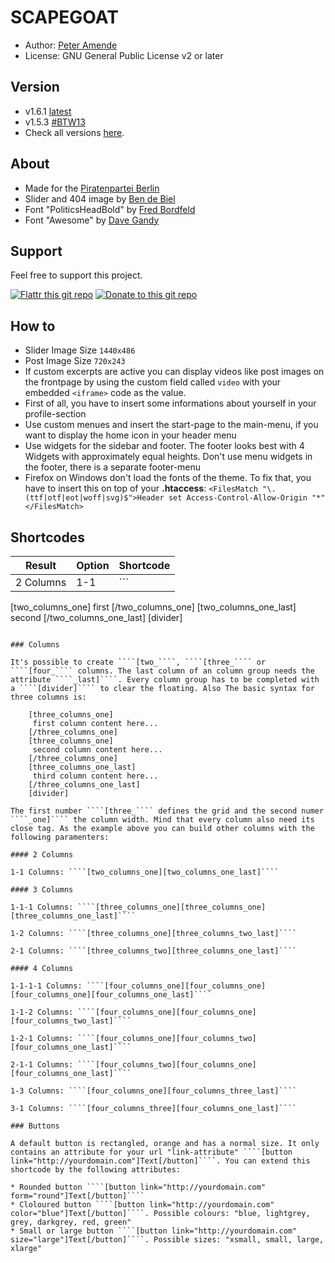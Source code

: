 # SCAPEGOAT

* Author: [Peter Amende](http://zutrinken.com/)
* License: GNU General Public License v2 or later

## Version

* v1.6.1 [latest](https://github.com/zutrinken/scapegoat/archive/v1.6.1.zip)
* v1.5.3 [#BTW13](https://github.com/zutrinken/scapegoat/archive/v1.5.3.zip)
* Check all versions [here](https://github.com/zutrinken/scapegoat/releases).

## About

* Made for the [Piratenpartei Berlin](http://berlin.piratenpartei.de/)
* Slider and 404 image by [Ben de Biel](http://www.bendebiel.com/)
* Font "PoliticsHeadBold" by [Fred Bordfeld](http://kaklotter.de/)
* Font "Awesome" by [Dave Gandy](http://fontawesome.io/)

## Support

Feel free to support this project.

[![Flattr this git repo](http://api.flattr.com/button/flattr-badge-large.png)](https://flattr.com/submit/auto?user_id=zutrinken&url=https://github.com/zutrinken/scapegoat&title=scapegoat&language=php-js-html-css&tags=github&category=software)
[![Donate to this git repo](https://www.paypalobjects.com/en_US/i/btn/btn_donate_LG.gif)](https://www.paypal.com/cgi-bin/webscr?cmd=_s-xclick&hosted_button_id=WHN7573VTUQQY)

## How to

* Slider Image Size ```1440x486```
* Post Image Size ```720x243```
* If custom excerpts are active you can display videos like post images on the frontpage by using the custom field called ```video``` with your embedded ```<iframe>``` code as the value.
* First of all, you have to insert some informations about yourself in your profile-section
* Use custom menues and insert the start-page to the main-menu, if you want to display the home icon in your header menu
* Use widgets for the sidebar and footer. The footer looks best with 4 Widgets with approximately equal heights. Don't use menu widgets in the footer, there is a separate footer-menu
* Firefox on Windows don't load the fonts of the theme. To fix that, you have to insert this on top of your **.htaccess**:
```<FilesMatch "\.(ttf|otf|eot|woff|svg)$">Header set Access-Control-Allow-Origin "*"</FilesMatch>```

## Shortcodes

| Result | Option | Shortcode |
| --- | --- | --- |
| 2 Columns | 1-1 | ```
[two_columns_one]
 first
[/two_columns_one]
[two_columns_one_last]
 second
[/two_columns_one_last]
[divider]
``` |

### Columns

It's possible to create ````[two_````, ````[three_```` or ````[four_```` columns. The last column of an column group needs the attribute ````_last]````. Every column group has to be completed with a ````[divider]```` to clear the floating. Also The basic syntax for three columns is:

	[three_columns_one]
	 first column content here...
	[/three_columns_one]
	[three_columns_one]
	 second column content here...
	[/three_columns_one]
	[three_columns_one_last]
	 third column content here...
	[/three_columns_one_last]
	[divider]

The first number ````[three_```` defines the grid and the second numer ````_one]```` the column width. Mind that every column also need its close tag. As the example above you can build other columns with the following paramenters:

#### 2 Columns

1-1 Columns: ````[two_columns_one][two_columns_one_last]````

#### 3 Columns

1-1-1 Columns: ````[three_columns_one][three_columns_one][three_columns_one_last]````

1-2 Columns: ````[three_columns_one][three_columns_two_last]````

2-1 Columns: ````[three_columns_two][three_columns_one_last]````

#### 4 Columns

1-1-1-1 Columns: ````[four_columns_one][four_columns_one][four_columns_one][four_columns_one_last]````

1-1-2 Columns: ````[four_columns_one][four_columns_one][four_columns_two_last]````

1-2-1 Columns: ````[four_columns_one][four_columns_two][four_columns_one_last]````

2-1-1 Columns: ````[four_columns_two][four_columns_one][four_columns_one_last]````

1-3 Columns: ````[four_columns_one][four_columns_three_last]````

3-1 Columns: ````[four_columns_three][four_columns_one_last]````

### Buttons

A default button is rectangled, orange and has a normal size. It only contains an attribute for your url "link-attribute" ````[button link="http://yourdomain.com"]Text[/button]````. You can extend this shortcode by the following attributes:

* Rounded button ````[button link="http://yourdomain.com" form="round"]Text[/button]````
* Cloloured button ````[button link="http://yourdomain.com" color="blue"]Text[/button]````. Possible colours: "blue, lightgrey, grey, darkgrey, red, green"
* Small or large button ````[button link="http://yourdomain.com" size="large"]Text[/button]````. Possible sizes: "xsmall, small, large, xlarge"